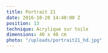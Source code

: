 ```yaml
---
title: Portrait 21
date: 2016-10-20 14:40:00 Z
position: 13
technique: Acrylique sur toile
dimensions: 40 x 40 cm
photo: "/uploads/portrait21_hd.jpg"
---
```


